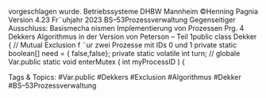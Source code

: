 vorgeschlagen wurde.
Betriebssysteme DHBW Mannheim ©Henning Pagnia Version 4.23 Fr¨uhjahr 2023 BS–53Prozessverwaltung Gegenseitiger Ausschluss: Basismecha nismen Implementierung von Prozessen
Prg. 4 Dekkers Algorithmus in der Version von Peterson – Teil 1public class Dekker { // Mutual Exclusion f ¨ur zwei Prozesse mit IDs 0 und 1
private static boolean[] need = { false,false};
private static volatile int turn; // globale Var.public static void enterMutex ( int myProcessID ) {

   Tags & Topics:
   #Var.public
   #Dekkers
   #Exclusion
   #Algorithmus
   #Dekker
   #BS–53Prozessverwaltung